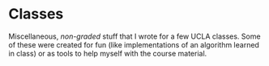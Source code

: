 Classes
==========

Miscellaneous, *non-graded* stuff that I wrote for a few UCLA classes. Some of these were created for fun (like implementations of an algorithm learned in class) or as tools to help myself with the course material.
